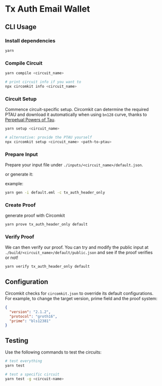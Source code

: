 # Tx Auth Email Wallet


## CLI Usage

### Install dependencies
```sh
yarn
```

### Compile Circuit
```sh
yarn compile <circuit_name>

# print circuit info if you want to
npx circomkit info <circuit_name>
```

### Circuit Setup
Commence circuit-specific setup. Circomkit can determine the required PTAU and download it automatically when using `bn128` curve, thanks to [Perpetual Powers of Tau](https://github.com/privacy-scaling-explorations/perpetualpowersoftau).

```sh
yarn setup <circuit_name>

# alternative: provide the PTAU yourself
npx circomkit setup <circuit_name> <path-to-ptau>
```

### Prepare Input
Prepare your input file under `./inputs/<circuit_name>/default.json`.

or generate it:

example:
```sh
yarn gen -i default.eml -c tx_auth_header_only
```

### Create Proof
generate proof with Circomkit
```sh
yarn prove tx_auth_header_only default
```

### Verify Proof
We can then verify our proof. You can try and modify the public input at `./build/<circuit_name>/default/public.json` and see if the proof verifies or not!

```sh
yarn verify tx_auth_header_only default
```

## Configuration

Circomkit checks for `circomkit.json` to override its default configurations. For example, to change the target version, prime field and the proof system:

```json
{
  "version": "2.1.2",
  "protocol": "groth16",
  "prime": "bls12381"
}
```

## Testing

Use the following commands to test the circuits:

```sh
# test everything
yarn test

# test a specific circuit
yarn test -g <circuit-name>
```
